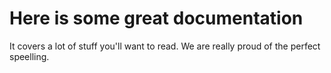 # Here is some great documentation

It covers a lot of stuff you'll want to read. We are really proud of the perfect speelling.
